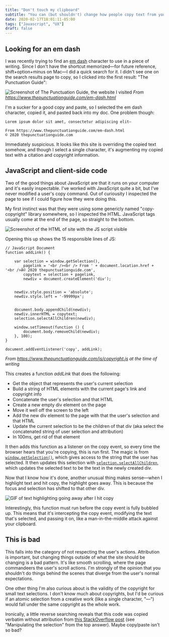 ```yaml
---
title: "Don't touch my clipboard"
subtitle: "You can (but shouldn't) change how people copy text from your website."
date: 2020-02-17T18:01:11-05:00
tags: ["Javascript", "UX"]
draft: false
---
```


## Looking for an em dash

I was recently trying to find an [em dash](https://en.wikipedia.org/wiki/Dash#En_dash_versus_em_dash) character to use in a piece of writing. Since I don't have the shortcut memorized—for future reference, shift+option+minus on Mac—I did a quick search for it. I didn't see one on the search results page to copy, so I clicked into the first result: "The Punctuation Guide":

![Screenshot of The Punctuation Guide, the website I visited](the-punctuation-guide.png)
*From https://www.thepunctuationguide.com/em-dash.html*

I'm a sucker for a good copy and paste, so I selected the em dash character, copied it, and pasted back into my doc. One problem though:

```
Lorem ipsum dolor sit amet, consectetur adipiscing elit—

From https://www.thepunctuationguide.com/em-dash.html
© 2020 thepunctuationguide.com
```

Immediately suspicious. It looks like this site is overriding the copied text somehow, and though I select a single character, it's augmenting my copied text with a citation and copyright information.

## JavaScript and client-side code

Two of the good things about JavaScript are that it runs on your computer and it's easily inspectable. I've worked with JavaScript quite a bit, but I've never modified a user's copy command. Out of curiousity I inspected the page to see if I could figure how they were doing this.

My first instinct was that they were using some genericly named "copy-copyright" library somewhere, so I inspected the HTML. JavaScript tags usually come at the end of the page, so straight to the bottom.

![Screenshot of the HTML of site with the JS script visible](script-tag.png)

Opening this up shows the 15 responsible lines of JS:

```
// JavaScript Document
function addLink() {

    var selection = window.getSelection(),
        pagelink = '<br /><br /> From ' + document.location.href + '<br />Â© 2020 thepunctuationguide.com',
        copytext = selection + pagelink,
        newdiv = document.createElement('div');


    newdiv.style.position = 'absolute';
    newdiv.style.left = '-99999px';


    document.body.appendChild(newdiv);
    newdiv.innerHTML = copytext;
    selection.selectAllChildren(newdiv);

    window.setTimeout(function () {
        document.body.removeChild(newdiv);
    }, 100);
}

document.addEventListener('copy', addLink);
```
*From https://www.thepunctuationguide.com/js/copyright.js at the time of writing*

This creates a function *addLink* that does the following:

- Get the object that represents the user's current selection
- Build a string of HTML elements with the current page's link and copyright info
- Concatenate the user's selection and that HTML
- Create a new empty div element on the page
- Move it well off the screen to the left
- Add the new div element to the page with that the user's selection and that HTML
- Update the current selection to be the children of that div (aka select the concatenated string of user selection and attribution)
- In 100ms, get rid of that element

It then adds this function as a listener on the copy event, so every time the browser hears that you're copying, this is run first. The magic is from [`window.getSelection()`](https://developer.mozilla.org/en-US/docs/Web/API/Window/getSelection), which gives access to the string that the user has selected. It then updates this selection with [`selection.selectAllChildren`](https://developer.mozilla.org/en-US/docs/Web/API/Selection/selectAllChildren), which updates the selected text to be the text in the newly created div.

Now that I know how it's done, another unusual thing makes sense—when I highlight text and hit copy, the highlight goes away. This is because the focus and selection has shifted to that other div.

![GIF of text highlighting going away after I hit copy](highlight-disappears.gif)

Interestingly, this function must run before the copy event is fully bubbled up. This means that it's intercepting the copy event, modifying the text that's selected, and passing it on, like a man-in-the-middle attack against your clipboard.

## This is bad

This falls into the category of not respecting the user's actions. Attribution is important, but changing things outside of what the site should be changing is a bad pattern. It's like smooth scrolling, where the page commandeers the user's scroll actions. I'm strongly of the opinion that you shouldn't do things behind the scenes that diverge from the user's normal expectations.

One other thing I'm also curious about is the validity of the copyright for small text selections. I don't know much about copyrights, but I'd be curious if an atomic selection from a creative work (like a single character, "—") would fall under the same copyright as the whole work.

Ironically, a little reverse searching reveals that this code was copied verbatim without attribution from [this StackOverflow post](https://stackoverflow.com/questions/2026335/how-to-add-extra-info-to-copied-web-text?rq=1) (see "Manipulating the selection" from the top answer). Maybe copy/paste isn't so bad?
